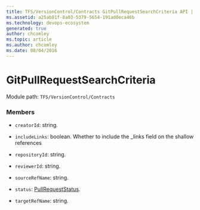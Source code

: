```yaml
---
title: TFS/VersionControl/Contracts GitPullRequestSearchCriteria API | Extensions for Azure DevOps Services
ms.assetid: a25ab81f-8a03-5379-5654-191ad0eca46b
ms.technology: devops-ecosystem
generated: true
author: chcomley
ms.topic: article
ms.author: chcomley
ms.date: 08/04/2016
---
```


# GitPullRequestSearchCriteria

Module path: `TFS/VersionControl/Contracts`


### Members

* `creatorId`: string. 

* `includeLinks`: boolean. Whether to include the _links field on the shallow references

* `repositoryId`: string. 

* `reviewerId`: string. 

* `sourceRefName`: string. 

* `status`: [PullRequestStatus](../../../TFS/VersionControl/Contracts/PullRequestStatus.md). 

* `targetRefName`: string. 

